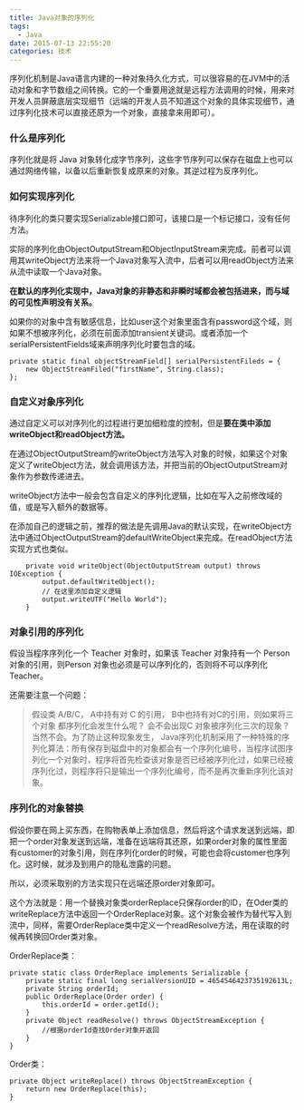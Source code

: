 ```yaml
---
title: Java对象的序列化
tags:
  - Java
date: 2015-07-13 22:55:20
categories: 技术
---
```


序列化机制是Java语言内建的一种对象持久化方式，可以很容易的在JVM中的活动对象和字节数组之间转换。它的一个重要用途就是远程方法调用的时候，用来对开发人员屏蔽底层实现细节（远端的开发人员不知道这个对象的具体实现细节，通过序列化技术可以直接还原为一个对象，直接拿来用即可）。
### 什么是序列化

序列化就是将 Java 对象转化成字节序列，这些字节序列可以保存在磁盘上也可以通过网络传输，以备以后重新恢复成原来的对象。其逆过程为反序列化。

### 如何实现序列化

待序列化的类只要实现Serializable接口即可，该接口是一个标记接口，没有任何方法。

实际的序列化由ObjectOutputStream和ObjectInputStream来完成。前者可以调用其writeObject方法来将一个Java对象写入流中，后者可以用readObject方法来从流中读取一个Java对象。

**在默认的序列化实现中，Java对象的非静态和非瞬时域都会被包括进来，而与域的可见性声明没有关系。**

如果你的对象中含有敏感信息，比如user这个对象里面含有password这个域，则如果不想被序列化，必须在前面添加transient关键词。或者添加一个serialPersistentFields域来声明序列化时要包含的域。

	private static final objectStreamField[] serialPersistentFileds = {
		new ObjectStreamFiled("firstName", String.class);
	};


### 自定义对象序列化

通过自定义可以对序列化的过程进行更加细粒度的控制，但是**要在类中添加writeObject和readObject方法。**

在通过ObjectOutputStream的writeObject方法写入对象的时候，如果这个对象定义了writeObject方法，就会调用该方法，并把当前的ObjectOutputStream对象作为参数传递进去。

writeObject方法中一般会包含自定义的序列化逻辑，比如在写入之前修改域的值，或是写入额外的数据等。

在添加自己的逻辑之前，推荐的做法是先调用Java的默认实现，在writeObject方法中通过ObjectOutputStream的defaultWriteObject来完成。在readObject方法实现方式也类似。

		private void writeObject(ObjectOutputStream output) throws IOException {
			output.defaultWriteObject();
			// 在这里添加自定义逻辑
			output.writeUTF("Hello World");
		}

### 对象引用的序列化

假设当程序序列化一个 Teacher 对象时，如果该 Teacher 对象持有一个 Person 对象的引用，则Person 对象也必须是可以序列化的，否则将不可以序列化 Teacher。

还需要注意一个问题：

>假设类 A/B/C， A中持有对 C 的引用， B中也持有对C的引用，则如果将三个对象 都序列化会发生什么呢？
会不会出现C 对象被序列化三次的现象？
当然不会。为了防止这种现象发生， Java序列化机制采用了一种特殊的序列化算法：所有保存到磁盘中的对象都会有一个序列化编号，当程序试图序列化一个对象时，程序将首先检查该对象是否已经被序列化过，如果已经被序列化过，则程序将只是输出一个序列化编号，而不是再次重新序列化该对象。

### 序列化的对象替换

假设你要在网上买东西，在购物表单上添加信息，然后将这个请求发送到远端，即把一个order对象发送到远端，准备在远端将其还原，如果order对象的属性里面有customer的对象引用，则在序列化order的时候，可能也会将customer也序列化。这时候，就涉及到用户的隐私泄露的问题。

所以，必须采取别的方法实现只在远端还原order对象即可。

这个方法就是：用一个替换对象类orderReplace只保存order的ID，在Oder类的writeReplace方法中返回一个OrderReplace对象。这个对象会被作为替代写入到流中，同样，需要OrderReplace类中定义一个readResolve方法，用在读取的时候再转换回Order类对象。

OrderReplace类：

	private static class OrderReplace implements Serializable {
	    private static final long serialVersionUID = 4654546423735192613L;
	    private String orderId;
	    public OrderReplace(Order order) {
	        this.orderId = order.getId();
	    }
	    private Object readResolve() throws ObjectStreamException {
	        //根据orderId查找Order对象并返回
	    }
	}

Order类：

	private Object writeReplace() throws ObjectStreamException {
	    return new OrderReplace(this);
	} 




